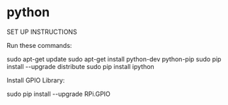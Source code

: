 # python
SET UP INSTRUCTIONS

Run these commands:

sudo apt-get update
sudo apt-get install python-dev python-pip
sudo pip install --upgrade distribute
sudo pip install ipython

Install GPIO Library:

sudo pip install --upgrade RPi.GPIO
